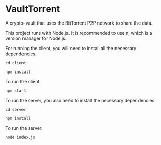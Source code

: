 # VaultTorrent
A crypto-vault that uses the BitTorrent P2P network to share the data.

This project runs with Node.js. It is recommended to use n, which is a version manager for Node.js.

For running the client, you will need to install all the necessary dependencies:

```
cd client
```
```
npm install
```

To run the client:
```
npm start
```

To run the server, you also need to install the necessary dependencies:
```
cd server
```
```
npm install
```
To run the server:
```
node index.js
```
